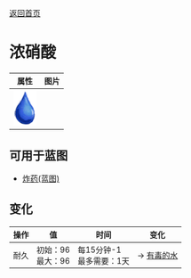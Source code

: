 [返回首页](index.md)  
# 浓硝酸  
>   
  
  属性  |   图片   
 ----  |  ----:   
   |  ![](Sprite/Thirst.png)   
  
## 可用于蓝图  
- [炸药(蓝图)](Bp_Dynamite.md)  
  
  
## 变化  
操作  |  值  |  时间  |  变化  
----  |  ----  |  ----  |  ----  
耐久  |  初始：96<br>最大：96  |  每15分钟-1<br>最多需要：1天  |  → [有毒的水](LQ_WaterToxic.md)  
